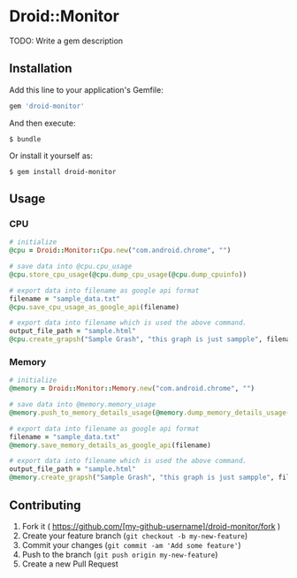 # Droid::Monitor

TODO: Write a gem description

## Installation

Add this line to your application's Gemfile:

```ruby
gem 'droid-monitor'
```

And then execute:

    $ bundle

Or install it yourself as:

    $ gem install droid-monitor

## Usage
### CPU

```ruby
# initialize
@cpu = Droid::Monitor::Cpu.new("com.android.chrome", "")

# save data into @cpu.cpu_usage
@cpu.store_cpu_usage(@cpu.dump_cpu_usage(@cpu.dump_cpuinfo))

# export data into filename as google api format
filename = "sample_data.txt"
@cpu.save_cpu_usage_as_google_api(filename)

# export data into filename which is used the above command.
output_file_path = "sample.html"
@cpu.create_grapsh("Sample Grash", "this graph is just sampple", filename, default_setting, output_file_path)

```

### Memory

```ruby
# initialize
@memory = Droid::Monitor::Memory.new("com.android.chrome", "")

# save data into @memory.memory_usage
@memory.push_to_memory_details_usage(@memory.dump_memory_details_usage(@memory.dump_meminfo))

# export data into filename as google api format
filename = "sample_data.txt"
@memory.save_memory_details_as_google_api(filename)

# export data into filename which is used the above command.
output_file_path = "sample.html"
@memory.create_grapsh("Sample Grash", "this graph is just sampple", filename, default_setting, output_file_path)
```


## Contributing

1. Fork it ( https://github.com/[my-github-username]/droid-monitor/fork )
2. Create your feature branch (`git checkout -b my-new-feature`)
3. Commit your changes (`git commit -am 'Add some feature'`)
4. Push to the branch (`git push origin my-new-feature`)
5. Create a new Pull Request
